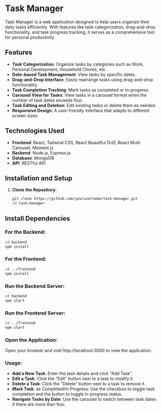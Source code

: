 # Task Manager

Task Manager is a web application designed to help users organize their daily tasks efficiently. With features like task categorization, drag-and-drop functionality, and task progress tracking, it serves as a comprehensive tool for personal productivity.

## Features

- **Task Categorization**: Organize tasks by categories such as Work, Personal Development, Household Chores, etc.
- **Date-based Task Management**: View tasks by specific dates.
- **Drag-and-Drop Interface**: Easily rearrange tasks using drag-and-drop functionality.
- **Task Completion Tracking**: Mark tasks as completed or in-progress.
- **Carousel View for Tasks**: View tasks in a carousel format when the number of task dates exceeds four.
- **Task Editing and Deletion**: Edit existing tasks or delete them as needed.
- **Responsive Design**: A user-friendly interface that adapts to different screen sizes.

## Technologies Used

- **Frontend**: React, Tailwind CSS, React Beautiful DnD, React Multi Carousel, Moment.js
- **Backend**: Node.js, Express.js
- **Database**: MongoDB
- **API**: RESTful API

## Installation and Setup

1. **Clone the Repository**:

   ```bash
   git clone https://github.com/yourusername/task-manager.git
   cd task-manager
   ```

## Install Dependencies

### For the Backend:

```bash
cd backend
npm install
```

### For the Frontend:

```bash
cd ../frontend
npm install
```

### Run the Backend Server:

```bash
cd backend
npm start
```

### Run the Frontend Server:

```bash
cd ../frontend
npm start
```

### Open the Application:

Open your browser and visit http://localhost:3000 to view the application.

### Usage:

- **Add a New Task**: Enter the task details and click "Add Task".
- **Edit a Task**: Click the "Edit" button next to a task to modify it.
- **Delete a Task**: Click the "Delete" button next to a task to remove it.
- **Mark Task**: as Completed/In Progress: Use the checkbox to toggle task completion and the button to toggle in-progress status.
- **Navigate Tasks by Date**: Use the carousel to switch between task dates if there are more than four.
